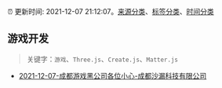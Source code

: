 :alarm_clock: 更新时间: 2021-12-07 21:12:07。[来源分类](../README.md)、[标签分类](../TAGS.md)、[时间分类](../TIMELINE.md)

## 游戏开发


> 关键字：`游戏`、`Three.js`、`Create.js`、`Matter.js`



- [2021-12-07-成都游戏黑公司各位小心-成都沙漏科技有限公司](https://www.v2ex.com/t/820733) 